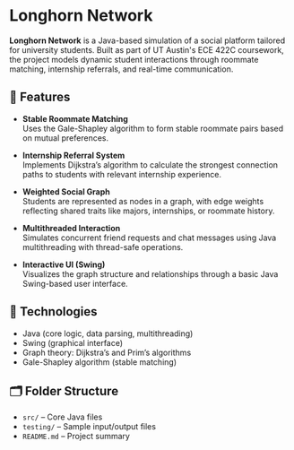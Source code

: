 # Longhorn Network

**Longhorn Network** is a Java-based simulation of a social platform tailored for university students. Built as part of UT Austin's ECE 422C coursework, the project models dynamic student interactions through roommate matching, internship referrals, and real-time communication.

## 🌟 Features

- **Stable Roommate Matching**  
  Uses the Gale-Shapley algorithm to form stable roommate pairs based on mutual preferences.

- **Internship Referral System**  
  Implements Dijkstra’s algorithm to calculate the strongest connection paths to students with relevant internship experience.

- **Weighted Social Graph**  
  Students are represented as nodes in a graph, with edge weights reflecting shared traits like majors, internships, or roommate history.

- **Multithreaded Interaction**  
  Simulates concurrent friend requests and chat messages using Java multithreading with thread-safe operations.

- **Interactive UI (Swing)**  
  Visualizes the graph structure and relationships through a basic Java Swing-based user interface.

## 🧠 Technologies

- Java (core logic, data parsing, multithreading)
- Swing (graphical interface)
- Graph theory: Dijkstra’s and Prim’s algorithms
- Gale-Shapley algorithm (stable matching)

## 🗂️ Folder Structure

- `src/` – Core Java files  
- `testing/` – Sample input/output files  
- `README.md` – Project summary




